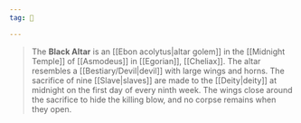 ```yaml
---
tag: 👹

---
```

> The **Black Altar** is an [[Ebon acolytus|altar golem]] in the [[Midnight Temple]] of [[Asmodeus]] in [[Egorian]], [[Cheliax]]. The altar resembles a [[Bestiary/Devil|devil]] with large wings and horns. The sacrifice of nine [[Slave|slaves]] are made to the [[Deity|deity]] at midnight on the first day of every ninth week. The wings close around the sacrifice to hide the killing blow, and no corpse remains when they open.







